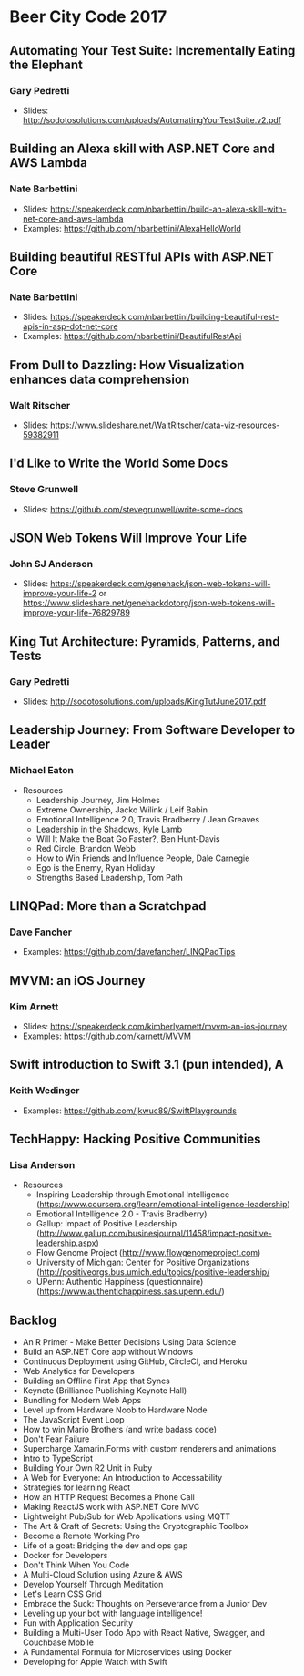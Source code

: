 # Beer City Code 2017

## Automating Your Test Suite: Incrementally Eating the Elephant

### Gary Pedretti

* Slides: http://sodotosolutions.com/uploads/AutomatingYourTestSuite.v2.pdf

## Building an Alexa skill with ASP.NET Core and AWS Lambda

### Nate Barbettini

* Slides: https://speakerdeck.com/nbarbettini/build-an-alexa-skill-with-net-core-and-aws-lambda
* Examples: https://github.com/nbarbettini/AlexaHelloWorld

## Building beautiful RESTful APIs with ASP.NET Core

### Nate Barbettini

* Slides: https://speakerdeck.com/nbarbettini/building-beautiful-rest-apis-in-asp-dot-net-core
* Examples: https://github.com/nbarbettini/BeautifulRestApi

## From Dull to Dazzling: How Visualization enhances data comprehension

### Walt Ritscher

* Slides: https://www.slideshare.net/WaltRitscher/data-viz-resources-59382911

## I'd Like to Write the World Some Docs

### Steve Grunwell

* Slides: https://github.com/stevegrunwell/write-some-docs

## JSON Web Tokens Will Improve Your Life

### John SJ Anderson

* Slides: https://speakerdeck.com/genehack/json-web-tokens-will-improve-your-life-2 or https://www.slideshare.net/genehackdotorg/json-web-tokens-will-improve-your-life-76829789

## King Tut Architecture: Pyramids, Patterns, and Tests

### Gary Pedretti

* Slides: http://sodotosolutions.com/uploads/KingTutJune2017.pdf

## Leadership Journey: From Software Developer to Leader

### Michael Eaton

* Resources
    * Leadership Journey, Jim Holmes 
    * Extreme Ownership, Jacko Wilink / Leif Babin 
    * Emotional Intelligence 2.0, Travis Bradberry / Jean Greaves 
    * Leadership in the Shadows, Kyle Lamb 
    * Will It Make the Boat Go Faster?, Ben Hunt-Davis 
    * Red Circle, Brandon Webb 
    * How to Win Friends and Influence People, Dale Carnegie 
    * Ego is the Enemy, Ryan Holiday 
    * Strengths Based Leadership, Tom Path 

## LINQPad: More than a Scratchpad

### Dave Fancher

* Examples: https://github.com/davefancher/LINQPadTips

## MVVM: an iOS Journey

### Kim Arnett

* Slides: https://speakerdeck.com/kimberlyarnett/mvvm-an-ios-journey
* Examples: https://github.com/karnett/MVVM

## Swift introduction to Swift 3.1 (pun intended), A

### Keith Wedinger

* Examples: https://github.com/jkwuc89/SwiftPlaygrounds

## TechHappy: Hacking Positive Communities

### Lisa Anderson

* Resources
    * Inspiring Leadership through Emotional Intelligence (https://www.coursera.org/learn/emotional-intelligence-leadership) 
    * Emotional Intelligence 2.0 - Travis Bradberry) 
    * Gallup: Impact of Positive Leadership (http://www.gallup.com/businesjournal/11458/impact-positive-leadership.aspx) 
    * Flow Genome Project (http://www.flowgenomeproject.com) 
    * University of Michigan: Center for Positive Organizations (http://positiveorgs.bus.umich.edu/topics/positive-leadership/ 
    * UPenn: Authentic Happiness (questionnaire) (https://www.authentichappiness.sas.upenn.edu/)

## Backlog

* An R Primer - Make Better Decisions Using Data Science 
* Build an ASP.NET Core app without Windows
* Continuous Deployment using GitHub, CircleCI, and Heroku
* Web Analytics for Developers
* Building an Offline First App that Syncs
* Keynote (Brilliance Publishing Keynote Hall)
* Bundling for Modern Web Apps
* Level up from Hardware Noob to Hardware Node
* The JavaScript Event Loop
* How to win Mario Brothers (and write badass code)
* Don't Fear Failure
* Supercharge Xamarin.Forms with custom renderers and animations
* Intro to TypeScript
* Building Your Own R2 Unit in Ruby
* A Web for Everyone: An Introduction to Accessability
* Strategies for learning React
* How an HTTP Request Becomes a Phone Call
* Making ReactJS work with ASP.NET Core MVC
* Lightweight Pub/Sub for Web Applications using MQTT
* The Art & Craft of Secrets: Using the Cryptographic Toolbox
* Become a Remote Working Pro
* Life of a goat: Bridging the dev and ops gap
* Docker for Developers
* Don't Think When You Code
* A Multi-Cloud Solution using Azure & AWS
* Develop Yourself Through Meditation
* Let's Learn CSS Grid
* Embrace the Suck: Thoughts on Perseverance from a Junior Dev
* Leveling up your bot with language intelligence!
* Fun with Application Security
* Building a Multi-User Todo App with React Native, Swagger, and Couchbase Mobile
* A Fundamental Formula for Microservices using Docker
* Developing for Apple Watch with Swift